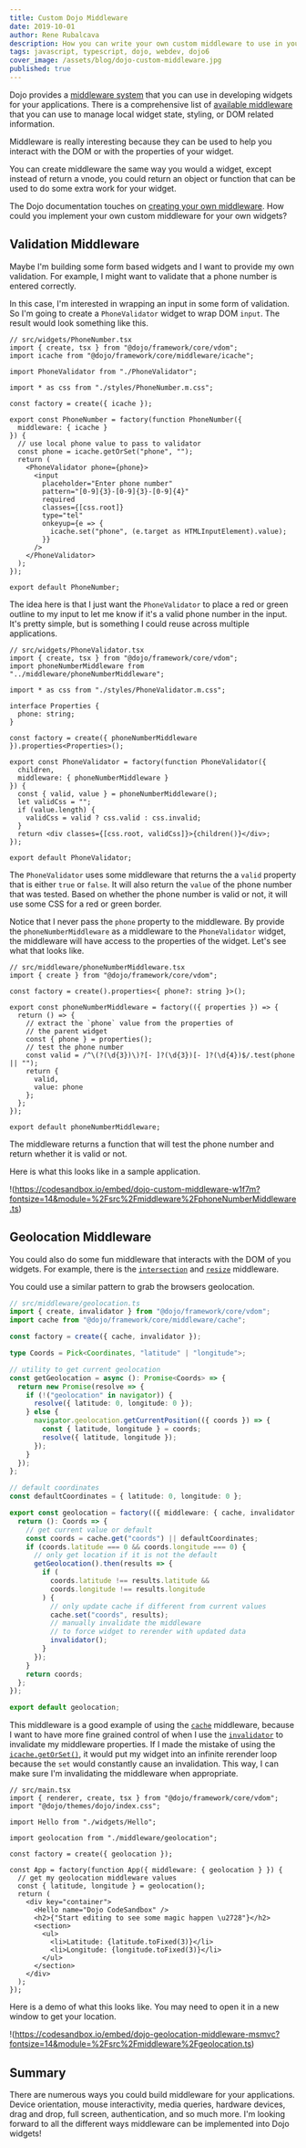 ```yaml
---
title: Custom Dojo Middleware
date: 2019-10-01
author: Rene Rubalcava
description: How you can write your own custom middleware to use in your Dojo widgets
tags: javascript, typescript, dojo, webdev, dojo6
cover_image: /assets/blog/dojo-custom-middleware.jpg
published: true
---
```


Dojo provides a [middleware system](https://dojo.io/learn/middleware/introduction) that you can use in developing widgets for your applications. There is a comprehensive list of [available middleware](https://dojo.io/learn/middleware/available-middleware) that you can use to manage local widget state, styling, or DOM related information.

Middleware is really interesting because they can be used to help you interact with the DOM or with the properties of your widget.

You can create middleware the same way you would a widget, except instead of return a vnode, you could return an object or function that can be used to do some extra work for your widget.

The Dojo documentation touches on [creating your own middleware](https://dojo.io/learn/middleware/middleware-fundamentals#creating-middleware). How could you implement your own custom middleware for your own widgets?

## Validation Middleware

Maybe I'm building some form based widgets and I want to provide my own validation. For example, I might want to validate that a phone number is entered correctly.

In this case, I'm interested in wrapping an input in some form of validation. So I'm going to create a `PhoneValidator` widget to wrap DOM `input`. The result would look something like this.

```tsx
// src/widgets/PhoneNumber.tsx
import { create, tsx } from "@dojo/framework/core/vdom";
import icache from "@dojo/framework/core/middleware/icache";

import PhoneValidator from "./PhoneValidator";

import * as css from "./styles/PhoneNumber.m.css";

const factory = create({ icache });

export const PhoneNumber = factory(function PhoneNumber({
  middleware: { icache }
}) {
  // use local phone value to pass to validator
  const phone = icache.getOrSet("phone", "");
  return (
    <PhoneValidator phone={phone}>
      <input
        placeholder="Enter phone number"
        pattern="[0-9]{3}-[0-9]{3}-[0-9]{4}"
        required
        classes={[css.root]}
        type="tel"
        onkeyup={e => {
          icache.set("phone", (e.target as HTMLInputElement).value);
        }}
      />
    </PhoneValidator>
  );
});

export default PhoneNumber;
```

The idea here is that I just want the `PhoneValidator` to place a red or green outline to my input to let me know if it's a valid phone number in the input. It's pretty simple, but is something I could reuse across multiple applications.

```tsx
// src/widgets/PhoneValidator.tsx
import { create, tsx } from "@dojo/framework/core/vdom";
import phoneNumberMiddleware from "../middleware/phoneNumberMiddleware";

import * as css from "./styles/PhoneValidator.m.css";

interface Properties {
  phone: string;
}

const factory = create({ phoneNumberMiddleware }).properties<Properties>();

export const PhoneValidator = factory(function PhoneValidator({
  children,
  middleware: { phoneNumberMiddleware }
}) {
  const { valid, value } = phoneNumberMiddleware();
  let validCss = "";
  if (value.length) {
    validCss = valid ? css.valid : css.invalid;
  }
  return <div classes={[css.root, validCss]}>{children()}</div>;
});

export default PhoneValidator;
```

The `PhoneValidator` uses some middleware that returns the a `valid` property that is either `true` or `false`. It will also return the `value` of the phone number that was tested. Based on whether the phone number is valid or not, it will use some CSS for a red or green border.

Notice that I never pass the `phone` property to the middleware. By provide the `phoneNumberMiddleware` as a middleware to the `PhoneValidator` widget, the middleware will have access to the properties of the widget. Let's see what that looks like.

```tsx
// src/middleware/phoneNumberMiddleware.tsx
import { create } from "@dojo/framework/core/vdom";

const factory = create().properties<{ phone?: string }>();

export const phoneNumberMiddleware = factory(({ properties }) => {
  return () => {
    // extract the `phone` value from the properties of
    // the parent widget
    const { phone } = properties();
    // test the phone number
    const valid = /^\(?(\d{3})\)?[- ]?(\d{3})[- ]?(\d{4})$/.test(phone || "");
    return {
      valid,
      value: phone
    };
  };
});

export default phoneNumberMiddleware;
```

The middleware returns a function that will test the phone number and return whether it is valid or not.

Here is what this looks like in a sample application.

!(https://codesandbox.io/embed/dojo-custom-middleware-w1f7m?fontsize=14&module=%2Fsrc%2Fmiddleware%2FphoneNumberMiddleware.ts)

## Geolocation Middleware

You could also do some fun middleware that interacts with the DOM of you widgets. For example, there is the [`intersection`](https://dojo.io/learn/middleware/available-middleware#intersection) and [`resize`](https://dojo.io/learn/middleware/available-middleware#resize) middleware.

You could use a similar pattern to grab the browsers geolocation.

```ts
// src/middleware/geolocation.ts
import { create, invalidator } from "@dojo/framework/core/vdom";
import cache from "@dojo/framework/core/middleware/cache";

const factory = create({ cache, invalidator });

type Coords = Pick<Coordinates, "latitude" | "longitude">;

// utility to get current geolocation
const getGeolocation = async (): Promise<Coords> => {
  return new Promise(resolve => {
    if (!("geolocation" in navigator)) {
      resolve({ latitude: 0, longitude: 0 });
    } else {
      navigator.geolocation.getCurrentPosition(({ coords }) => {
        const { latitude, longitude } = coords;
        resolve({ latitude, longitude });
      });
    }
  });
};

// default coordinates
const defaultCoordinates = { latitude: 0, longitude: 0 };

export const geolocation = factory(({ middleware: { cache, invalidator } }) => {
  return (): Coords => {
    // get current value or default
    const coords = cache.get("coords") || defaultCoordinates;
    if (coords.latitude === 0 && coords.longitude === 0) {
      // only get location if it is not the default
      getGeolocation().then(results => {
        if (
          coords.latitude !== results.latitude &&
          coords.longitude !== results.longitude
        ) {
          // only update cache if different from current values
          cache.set("coords", results);
          // manually invalidate the middleware
          // to force widget to rerender with updated data
          invalidator();
        }
      });
    }
    return coords;
  };
});

export default geolocation;
```

This middleware is a good example of using the [`cache`](https://dojo.io/learn/middleware/available-middleware#cache) middleware, because I want to have more fine grained control of when I use the [`invalidator`](https://dojo.io/learn/middleware/core-render-middleware#invalidator) to invalidate my middleware properties. If I made the mistake of using the [`icache.getOrSet()`](https://dojo.io/learn/middleware/available-middleware#icache), it would put my widget into an infinite rerender loop because the `set` would constantly cause an invalidation. This way, I can make sure I'm invalidating the middleware when appropriate.

```tsx
// src/main.tsx
import { renderer, create, tsx } from "@dojo/framework/core/vdom";
import "@dojo/themes/dojo/index.css";

import Hello from "./widgets/Hello";

import geolocation from "./middleware/geolocation";

const factory = create({ geolocation });

const App = factory(function App({ middleware: { geolocation } }) {
  // get my geolocation middleware values
  const { latitude, longitude } = geolocation();
  return (
    <div key="container">
      <Hello name="Dojo CodeSandbox" />
      <h2>{"Start editing to see some magic happen \u2728"}</h2>
      <section>
        <ul>
          <li>Latitude: {latitude.toFixed(3)}</li>
          <li>Longitude: {longitude.toFixed(3)}</li>
        </ul>
      </section>
    </div>
  );
});
```

Here is a demo of what this looks like. You may need to open it in a new window to get your location.

!(https://codesandbox.io/embed/dojo-geolocation-middleware-msmvc?fontsize=14&module=%2Fsrc%2Fmiddleware%2Fgeolocation.ts)

## Summary

There are numerous ways you could build middleware for your applications. Device orientation, mouse interactivity, media queries, hardware devices, drag and drop, full screen, authentication, and so much more. I'm looking forward to all the different ways middleware can be implemented into Dojo widgets!

